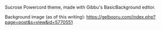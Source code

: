 Sucrose Powercord theme, made with Gibbu's BasicBackground editor.

Background image (as of this writing): https://gelbooru.com/index.php?page=post&s=view&id=5770551
